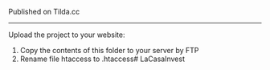 Published on Tilda.cc

---

Upload the project to your website:

1. Copy the contents of this folder to your server by FTP
2. Rename file htaccess to .htaccess#   L a C a s a I n v e s t  
 